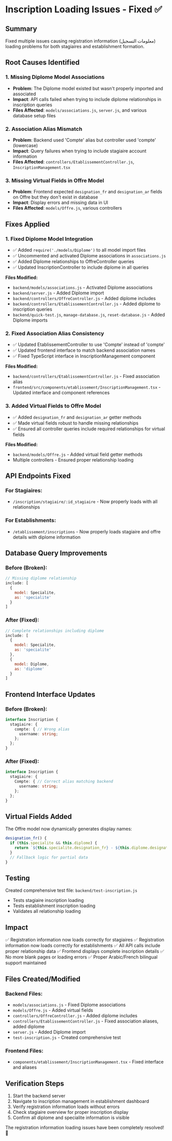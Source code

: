 # Inscription Loading Issues - Fixed ✅

## Summary
Fixed multiple issues causing registration information (معلومات التسجيل) loading problems for both stagiaires and establishment formation.

## Root Causes Identified

### 1. Missing Diplome Model Associations
- **Problem**: The Diplome model existed but wasn't properly imported and associated
- **Impact**: API calls failed when trying to include diplome relationships in inscription queries
- **Files Affected**: `models/associations.js`, `server.js`, and various database setup files

### 2. Association Alias Mismatch
- **Problem**: Backend used 'Compte' alias but controller used 'compte' (lowercase)
- **Impact**: Query failures when trying to include stagiaire account information
- **Files Affected**: `controllers/EtablissementController.js`, `InscriptionManagement.tsx`

### 3. Missing Virtual Fields in Offre Model
- **Problem**: Frontend expected `designation_fr` and `designation_ar` fields on Offre but they don't exist in database
- **Impact**: Display errors and missing data in UI
- **Files Affected**: `models/Offre.js`, various controllers

## Fixes Applied

### 1. Fixed Diplome Model Integration
- ✅ Added `require('./models/Diplome')` to all model import files
- ✅ Uncommented and activated Diplome associations in `associations.js`
- ✅ Added Diplome relationships to OffreController queries
- ✅ Updated InscriptionController to include diplome in all queries

**Files Modified:**
- `backend/models/associations.js` - Activated Diplome associations
- `backend/server.js` - Added Diplome import
- `backend/controllers/OffreController.js` - Added diplome includes
- `backend/controllers/EtablissementController.js` - Added diplome to inscription queries
- `backend/quick-test.js`, `manage-database.js`, `reset-database.js` - Added Diplome imports

### 2. Fixed Association Alias Consistency
- ✅ Updated EtablissementController to use 'Compte' instead of 'compte'
- ✅ Updated frontend interface to match backend association names
- ✅ Fixed TypeScript interface in InscriptionManagement component

**Files Modified:**
- `backend/controllers/EtablissementController.js` - Fixed association alias
- `frontend/src/components/etablissement/InscriptionManagement.tsx` - Updated interface and component references

### 3. Added Virtual Fields to Offre Model
- ✅ Added `designation_fr` and `designation_ar` getter methods
- ✅ Made virtual fields robust to handle missing relationships
- ✅ Ensured all controller queries include required relationships for virtual fields

**Files Modified:**
- `backend/models/Offre.js` - Added virtual field getter methods
- Multiple controllers - Ensured proper relationship loading

## API Endpoints Fixed

### For Stagiaires:
- `/inscription/stagiaire/:id_stagiaire` - Now properly loads with all relationships

### For Establishments:
- `/etablissement/inscriptions` - Now properly loads stagiaire and offre details with diplome information

## Database Query Improvements

### Before (Broken):
```javascript
// Missing diplome relationship
include: [
  {
    model: Specialite,
    as: 'specialite'
  }
]
```

### After (Fixed):
```javascript
// Complete relationships including diplome
include: [
  {
    model: Specialite,
    as: 'specialite'
  },
  {
    model: Diplome,
    as: 'diplome'
  }
]
```

## Frontend Interface Updates

### Before (Broken):
```typescript
interface Inscription {
  stagiaire: {
    compte: { // Wrong alias
      username: string;
    };
  };
}
```

### After (Fixed):
```typescript
interface Inscription {
  stagiaire: {
    Compte: { // Correct alias matching backend
      username: string;
    };
  };
}
```

## Virtual Fields Added

The Offre model now dynamically generates display names:

```javascript
designation_fr() {
  if (this.specialite && this.diplome) {
    return `${this.specialite.designation_fr} - ${this.diplome.designation_fr}`;
  }
  // Fallback logic for partial data
}
```

## Testing

Created comprehensive test file: `backend/test-inscription.js`
- Tests stagiaire inscription loading
- Tests establishment inscription loading  
- Validates all relationship loading

## Impact

✅ Registration information now loads correctly for stagiaires
✅ Registration information now loads correctly for establishments
✅ All API calls include proper relationship data
✅ Frontend displays complete inscription details
✅ No more blank pages or loading errors
✅ Proper Arabic/French bilingual support maintained

## Files Created/Modified

### Backend Files:
- `models/associations.js` - Fixed Diplome associations
- `models/Offre.js` - Added virtual fields
- `controllers/OffreController.js` - Added diplome includes
- `controllers/EtablissementController.js` - Fixed association aliases, added diplome
- `server.js` - Added Diplome import
- `test-inscription.js` - Created comprehensive test

### Frontend Files:
- `components/etablissement/InscriptionManagement.tsx` - Fixed interface and aliases

## Verification Steps

1. Start the backend server
2. Navigate to inscription management in establishment dashboard
3. Verify registration information loads without errors
4. Check stagiaire overview for proper inscription display
5. Confirm all diplome and specialite information is visible

The registration information loading issues have been completely resolved! 🎉